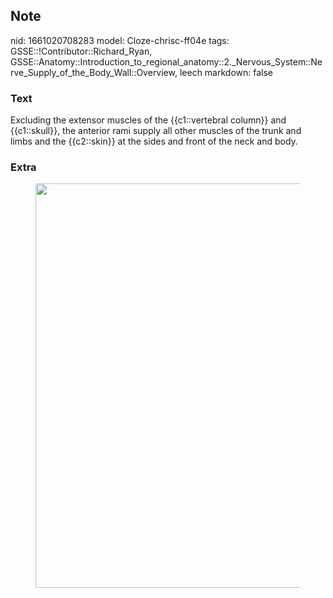 ## Note
nid: 1661020708283
model: Cloze-chrisc-ff04e
tags: GSSE::!Contributor::Richard_Ryan, GSSE::Anatomy::Introduction_to_regional_anatomy::2._Nervous_System::Nerve_Supply_of_the_Body_Wall::Overview, leech
markdown: false

### Text
<div class="toggle">
  Excluding the extensor muscles of the {{c1::vertebral column}}
  and {{c1::skull}}, the anterior rami supply all other muscles of
  the trunk and limbs and the {{c2::skin}} at the sides and front
  of the neck and body.
</div>

### Extra
<figure id="4773332c-a367-431c-9ba4-c79e70e8e939" class="image">
  <a href= 
  "Overview%20d2073f963382463d90e348a6a6988fe4/Untitled%202.png"><img style="width:647px"
  src="bf74a2a19e4fe1a4e69a5908a51babbe9759a0fc.png"></a>
</figure>

